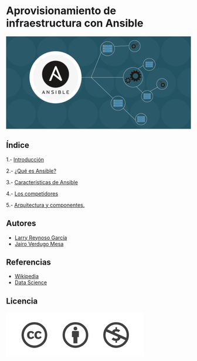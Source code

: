 # Aprovisionamiento de infraestructura con Ansible
![image](/img/key-features-and-specific-roles-of-Ansible.png)

## Índice

1.- [Introducción](/Contenidos/Introduccion.md) 

2.- [¿Qué es Ansible?](/Contenidos/Ansible.md) 

3.- [Características de Ansible](caracteristicas.md)

4.- [Los competidores](competidores.md)

5.- [Arquitectura y componentes.](/Contenidos/Arquitectura.md) 

## Autores

- [Larry Reynoso García](https://github.com/LarryWestbrook)
- [Jairo Verdugo Mesa](https://github.com/Jairoverdugo98)

## Referencias

- [Wikipedia](https://es.wikipedia.org/wiki/Ansible_(software))
- [Data Science](https://datascientest.com/es/ansible-la-herramienta-de-automatizacion-preferida-por-los-devops)

## Licencia

![image](/img/licencia.png)
